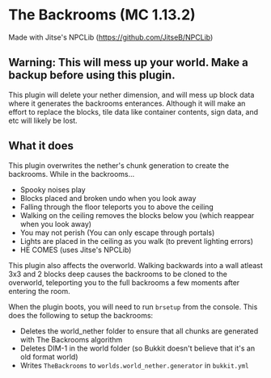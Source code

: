 # The Backrooms (MC 1.13.2)
Made with Jitse's NPCLib (https://github.com/JitseB/NPCLib)

## Warning: This will mess up your world. Make a backup before using this plugin.
This plugin will delete your nether dimension, and will mess up block data where it generates the backrooms enterances. Although it will make an effort to replace the blocks, tile data like container contents, sign data, and etc will likely be lost.

## What it does
This plugin overwrites the nether's chunk generation to create the backrooms. While in the backrooms...
* Spooky noises play
* Blocks placed and broken undo when you look away
* Falling through the floor teleports you to above the ceiling
* Walking on the ceiling removes the blocks below you (which reappear when you look away)
* You may not perish (You can only escape through portals)
* Lights are placed in the ceiling as you walk (to prevent lighting errors)
* HE COMES (uses Jitse's NPCLib)

This plugin also affects the overworld. Walking backwards into a wall atleast 3x3 and 2 blocks deep causes the backrooms to be cloned to the overworld, teleporting you to the full backrooms a few moments after entering the room.

When the plugin boots, you will need to run `brsetup` from the console. This does the following to setup the backrooms:
* Deletes the world_nether folder to ensure that all chunks are generated with The Backrooms algorithm
* Deletes DIM-1 in the world folder (so Bukkit doesn't believe that it's an old format world)
* Writes `TheBackrooms` to `worlds.world_nether.generator` in `bukkit.yml`
